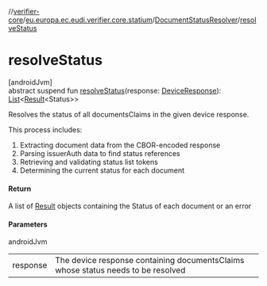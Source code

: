 //[verifier-core](../../../index.md)/[eu.europa.ec.eudi.verifier.core.statium](../index.md)/[DocumentStatusResolver](index.md)/[resolveStatus](resolve-status.md)

# resolveStatus

[androidJvm]\
abstract suspend fun [resolveStatus](resolve-status.md)(response: [DeviceResponse](../../eu.europa.ec.eudi.verifier.core.response/-device-response/index.md)): [List](https://kotlinlang.org/api/latest/jvm/stdlib/kotlin-stdlib/kotlin.collections/-list/index.html)&lt;[Result](https://kotlinlang.org/api/latest/jvm/stdlib/kotlin-stdlib/kotlin/-result/index.html)&lt;Status&gt;&gt;

Resolves the status of all documentsClaims in the given device response.

This process includes:

1. 
   Extracting document data from the CBOR-encoded response
2. 
   Parsing issuerAuth data to find status references
3. 
   Retrieving and validating status list tokens
4. 
   Determining the current status for each document

#### Return

A list of [Result](https://kotlinlang.org/api/latest/jvm/stdlib/kotlin-stdlib/kotlin/-result/index.html) objects containing the Status of each document or an error

#### Parameters

androidJvm

| | |
|---|---|
| response | The device response containing documentsClaims whose status needs to be resolved |
